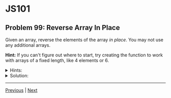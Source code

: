 # JS101
## Problem 99: Reverse Array In Place

Given an array, reverse the elements of the array *in place*. You may not use any additional arrays.

**Hint:** If you can't figure out where to start, try creating the function to work with arrays of a fixed length, like 4 elements or 6.

<details>
<summary>Hints:</summary>

Think about swapping elements from opposite ends of the array. You only need to iterate through half the array, swapping the first element with the last, the second with the second-to-last, and so on.

</details>

<details>
<summary>Solution:</summary>

```js
function reverse(arr) {
  for (let idx = 0; idx < arr.length / 2; idx += 1) {
    let currentElem = arr[idx];
    let oppositeElem = arr[arr.length - idx - 1];
    arr[idx] = oppositeElem;
    arr[arr.length - idx - 1] = currentElem;
  }
}

// Alternative using destructuring
function reverse(arr) {
  for (let idx = 0; idx < arr.length / 2; idx += 1) {
    let oppositeIdx = arr.length - idx - 1;
    [arr[idx], arr[oppositeIdx]] = [arr[oppositeIdx], arr[idx]];
  }
}
```

**Explanation:**

The key insight is that we only need to iterate through half the array. For each element in the first half, we swap it with its corresponding element in the second half:

```
Initial: [1, 2, 3, 4, 5]
         
Iteration 0: idx = 0, opposite = 4
  Swap arr[0] and arr[4]: [5, 2, 3, 4, 1]

Iteration 1: idx = 1, opposite = 3
  Swap arr[1] and arr[3]: [5, 4, 3, 2, 1]

Stop at idx = 2 (halfway point)
```

**Why `arr.length / 2`?**
- If we went to `arr.length`, we'd swap everything twice (back to original)
- For odd-length arrays, the middle element stays in place (correct)
- For even-length arrays, we swap each pair exactly once (correct)

**Testing:**

```js
let arr1 = [1, 2, 3, 4, 5];
reverse(arr1);
console.log(arr1);  // [5, 4, 3, 2, 1]

let arr2 = [1, 2, 3, 4];
reverse(arr2);
console.log(arr2);  // [4, 3, 2, 1]

let arr3 = ['a', 'b', 'c'];
reverse(arr3);
console.log(arr3);  // ['c', 'b', 'a']
```

**Note:** JavaScript arrays have a built-in `reverse()` method that does this, but implementing it ourselves helps understand in-place algorithms and array manipulation.

</details>

---

[Previous](098.md) | [Next](100.md)

